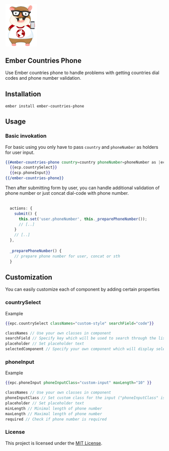 <p>
  <img src="https://github.com/Rxbsxn/ember-countries-phone/blob/master/ember-countries-phone.png" alt="Logo of Ember countries phone" width="20%">
</p>

## Ember Countries Phone
Use Ember countries phone to handle problems with getting countries dial codes and phone number validation.

## Installation

```
ember install ember-countries-phone
```

## Usage

### Basic invokation
For basic using you only have to pass `country` and `phoneNumber` as holders for user input.

```hbs
{{#ember-countries-phone country=country phoneNumber=phoneNumber as |ecp|}}
  {{ecp.countrySelect}}
  {{ecp.phoneInput}}
{{/ember-countries-phone}}
```

Then after submitting form by user, you can handle additional validation of phone number or just concat dial-code with phone number.

```js

  actions: {
    submit() {
      this.set('user.phoneNumber', this._preparePhoneNumber());
      // [..]
    }
    // [..]
  },

  _preparePhoneNumber() {
    // prepare phone number for user, concat or sth
  }
```

## Customization

You can easily customize each of component by adding certain properties

### countrySelect

Example

```hbs
{{epc.countrySelect classNames="custom-style" searchField="code"}}
```

```js
classNames // Use your own classes in component
searchField // Specify key which will be used to search through the list ("name" is default)
placeholder // Set placeholder text
selectedComponent // Specify your own component which will display selected option from the list
```

### phoneInput

Example

```hbs
{{epc.phoneInput phoneInputClass="custom-input" maxLength="10" }}
```

```js
classNames // Use your own classes in component
phoneInputClass // Set custom class for the input ("phoneInputClass" is default)
placeholder // Set placeholder text
minLength // Minimal length of phone number
maxLength // Maximal length of phone number
required // Check if phone number is required
```



### License

This project is licensed under the [MIT License](LICENSE.md).
